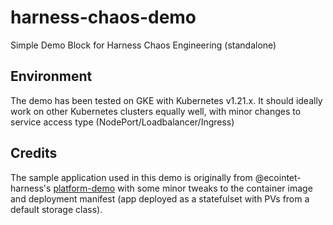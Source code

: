 # harness-chaos-demo
Simple Demo Block for Harness Chaos Engineering (standalone)

## Environment
The demo has been tested on GKE with Kubernetes v1.21.x. It should ideally work on other Kubernetes clusters equally well, 
with minor changes to service access type (NodePort/Loadbalancer/Ingress)

## Credits
The sample application used in this demo is originally from @ecointet-harness's [platform-demo](https://github.com/wings-software/platform-demo2) with some minor tweaks to the container image and deployment manifest (app deployed as a statefulset with PVs from a default storage class). 

## 
